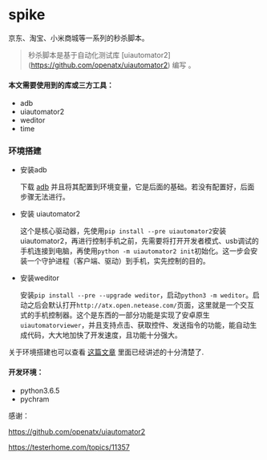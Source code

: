# spike
京东、淘宝、小米商城等一系列的秒杀脚本。

>秒杀脚本是基于自动化测试库 [uiautomator2] (https://github.com/openatx/uiautomator2) 编写
。

#### 本文需要使用到的库或三方工具：

+ adb
+ uiautomator2
+ weditor
+ time

### 环境搭建

+ 安装adb

	下载 [adb](https://developer.android.com/studio/releases/platform-tools.html) 并且将其配置到环境变量，它是后面的基础。若没有配置好，后面步骤无法进行。

+ 安装 uiautomator2 

	这个是核心驱动器，先使用`pip install --pre uiautomator2`安装uiautomator2，再进行控制手机之前，先需要将打开开发者模式、usb调试的手机连接到电脑，再使用`python -m uiautomator2 init`初始化。这一步会安装一个守护进程（客户端、驱动）到手机，实先控制的目的。

+ 安装weditor

	安装`pip install --pre --upgrade weditor`，启动`python3 -m weditor`。启动之后会默认打开`http://atx.open.netease.com/`页面，这里就是一个交互式的手机控制器。这个是东西的一部分功能是实现了安卓原生`uiautomatorviewer`，并且支持点击、获取控件、发送指令的功能，能自动生成代码，大大地加快了开发速度，且功能十分强大。
	

关于环境搭建也可以查看 [这篇文章](https://testerhome.com/topics/11357) 里面已经讲述的十分清楚了.

#### 开发环境：

+ python3.6.5
+ pychram


感谢：

https://github.com/openatx/uiautomator2

https://testerhome.com/topics/11357
